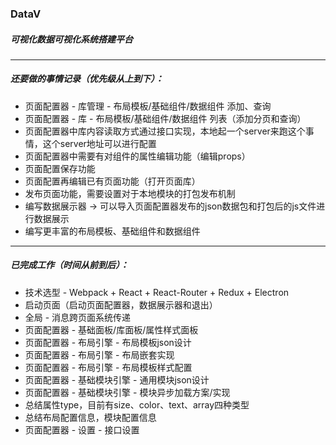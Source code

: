 ### DataV

##### 可视化数据可视化系统搭建平台

***

##### 还要做的事情记录（优先级从上到下）：

  + 页面配置器 - 库管理 - 布局模板/基础组件/数据组件 添加、查询
  + 页面配置器 - 库 - 布局模板/基础组件/数据组件 列表（添加分页和查询）
  + 页面配置器中库内容读取方式通过接口实现，本地起一个server来跑这个事情，这个server地址可以进行配置
  + 页面配置器中需要有对组件的属性编辑功能（编辑props）
  + 页面配置保存功能
  + 页面配置再编辑已有页面功能（打开页面库）
  + 发布页面功能，需要设置对于本地模块的打包发布机制
  + 编写数据展示器 -> 可以导入页面配置器发布的json数据包和打包后的js文件进行数据展示
  + 编写更丰富的布局模板、基础组件和数据组件

***

##### 已完成工作（时间从前到后）：

  - 技术选型 - Webpack + React + React-Router + Redux + Electron
  - 启动页面（启动页面配置器，数据展示器和退出）
  - 全局 - 消息跨页面系统传递
  - 页面配置器 - 基础面板/库面板/属性样式面板
  - 页面配置器 - 布局引擎 - 布局模板json设计
  - 页面配置器 - 布局引擎 - 布局嵌套实现
  - 页面配置器 - 布局引擎 - 布局模板样式配置
  - 页面配置器 - 基础模块引擎 - 通用模块json设计
  - 页面配置器 - 基础模块引擎 - 模块异步加载方案/实现
  - 总结属性type，目前有size、color、text、array四种类型
  - 总结布局配置信息，模块配置信息
  - 页面配置器 - 设置 - 接口设置
